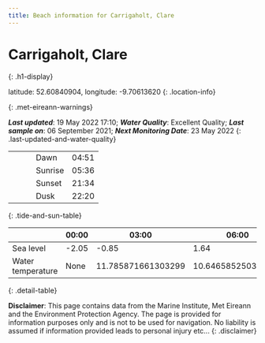 ```yaml
---
title: Beach information for Carrigaholt, Clare
---
```

# Carrigaholt, Clare 
{: .h1-display}

latitude: 52.60840904, longitude: -9.70613620
{: .location-info}


{: .met-eireann-warnings}

___Last updated___: 19 May 2022 17:10; ___Water Quality___: Excellent Quality;
___Last sample on___: 06 September 2021; ___Next Monitoring Date___: 23 May 2022
{: .last-updated-and-water-quality}

|   |   |   |   |   |
|---|---|---|---|---|
|   |   |   | Dawn  | 04:51 |
|   |   |   | Sunrise  | 05:36 |
|   |   |   | Sunset  | 21:34 |
|   |   |   | Dusk  | 22:20 |
{: .tide-and-sun-table}

<div></div>

| | 00:00 | 03:00 | 06:00 | 09:00 | 12:00 | 15:00 | 18:00 | 21:00 |
|---|---|---|---|---|---|---|---|---|
| Sea level | -2.05 | -0.85 | 1.64 | 0.81| -1.67 | -0.91 | 1.62 | 1.18 |
| Water temperature | None | 11.785871661303299 | 10.646585250319022 | 10.486382334941766 | 12.757283864140932 | 13.275723465401143 | 13.63175221809435 | 13.44257030264842 |
{: .detail-table}

__Disclaimer__: This page contains data from the Marine Institute,
Met Eireann and the Environment Protection Agency. The page is provided for
information purposes only and is not to be used for navigation. No liability
is assumed if information provided leads to personal injury etc...
{: .disclaimer}